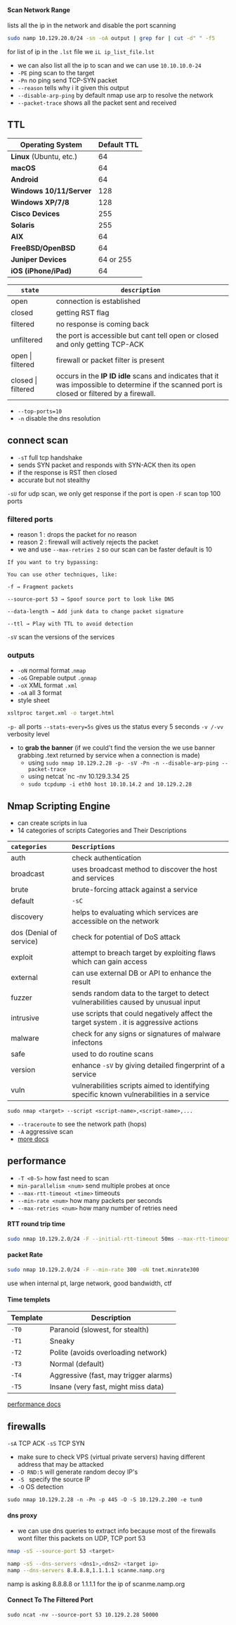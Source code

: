#### Scan Network Range

lists all the ip in the network and disable the port scanning
```bash
sudo namp 10.129.20.0/24 -sn -oA output | grep for | cut -d" " -f5
```
for list of ip in the `.lst` file we `iL ip_list_file.lst`

- we can also list all the ip to scan and we can use `10.10.10.0-24` 
- `-PE` ping scan to the target
- `-Pn` no ping send TCP-SYN packet 
- `--reason` tells why i it given this output
- `--disable-arp-ping` by default nmap use arp to resolve the network
- `--packet-trace` shows all the packet sent and received 

## TTL

| Operating System         | Default TTL |
| ------------------------ | ----------- |
| **Linux** (Ubuntu, etc.) | 64          |
| **macOS**                | 64          |
| **Android**              | 64          |
| **Windows 10/11/Server** | 128         |
| **Windows XP/7/8**       | 128         |
| **Cisco Devices**        | 255         |
| **Solaris**              | 255         |
| **AIX**                  | 64          |
| **FreeBSD/OpenBSD**      | 64          |
| **Juniper Devices**      | 64 or 255   |
| **iOS (iPhone/iPad)**    | 64          |


| `state`            | `description`                                                                                                                                 |
| ------------------ | --------------------------------------------------------------------------------------------------------------------------------------------- |
| open               | connection is established                                                                                                                     |
| closed             | getting RST flag                                                                                                                              |
| filtered           | no response is coming back                                                                                                                    |
| unfiltered         | the port is accessible but cant tell open or closed <br>and only getting TCP-ACK                                                              |
| open \| filtered   | firewall or packet filter is present                                                                                                          |
| closed \| filtered | occurs in the **IP ID idle** scans and indicates that it was impossible to determine if the scanned port is closed or filtered by a firewall. |
- `--top-ports=10` 
- `-n` disable the dns resolution

## connect scan
 - `-sT` full tcp handshake 
 - sends  SYN packet and responds with SYN-ACK then its open 
 - if the response is RST then closed
 - accurate but not stealthy 

`-sU` for udp scan, we only get response if the port is open
`-F` scan top 100 ports

### filtered ports
- reason 1 : drops the packet for no reason
- reason 2 : firewall will actively rejects the packet
- we and use `--max-retries 2` so our scan can be faster default is 10 

```
If you want to try bypassing:

You can use other techniques, like:

-f → Fragment packets
    
--source-port 53 → Spoof source port to look like DNS
    
--data-length → Add junk data to change packet signature
    
--ttl → Play with TTL to avoid detection
```

`-sV` scan the versions of the services

### outputs
- `-oN` normal format .`nmap`
- `-oG` Grepable output `.gnmap`
- `-oX` XML format `.xml`
- `-oA` all 3 format 
- style sheet
```bash
xsltproc target.xml -o target.html 
```

`-p-` all ports
`--stats-every=5s`  gives us the status every 5 seconds
`-v /-vv ` verbosity level

- to **grab the banner** (if we could't find the version the we use banner grabbing .text returned by service when a connection is made) 
	- using `sudo nmap 10.129.2.28 -p- -sV -Pn -n --disable-arp-ping --packet-trace`
	- using netcat `nc -nv 10.129.3.34 25
	- `sudo tcpdump -i eth0 host 10.10.14.2 and 10.129.2.28`

## Nmap Scripting Engine

- can create scripts in lua
- 14 categories of scripts
Categories and Their Descriptions

| `categories`            | `Descriptions`                                                                           |
| :---------------------- | :--------------------------------------------------------------------------------------- |
| auth                    | check authentication                                                                     |
| broadcast               | uses broadcast method to discover the host and services                                  |
| brute                   | brute-forcing attack against a service                                                   |
| default                 | `-sC`                                                                                    |
| discovery               | helps to evaluating which services are accessible on the network                         |
| dos (Denial of service) | check for potential of DoS attack                                                        |
| exploit                 | attempt to breach target by exploiting flaws which can gain access                       |
| external                | can use external DB or API to enhance the result                                         |
| fuzzer                  | sends random data to the target to detect vulnerabilities caused by unusual input        |
| intrusive               | use scripts that could negatively affect the target system . it is aggressive actions    |
| malware                 | check for any signs or signatures of malware infectons                                   |
| safe                    | used to do routine scans                                                                 |
| version                 | enhance `-sV` by giving detailed fingerprint of a service                                |
| vuln                    | vulnerabilities scripts aimed to identifying specific known vulnerabilities in a service |

```shell-session
sudo nmap <target> --script <script-name>,<script-name>,...
```

- `--traceroute` to see the network path (hops)
- `-A` aggressive scan
- [more docs](https://nmap.org/nsedoc/index.html)

## performance

- `-T <0-5>`  how fast need to scan
- `min-parallelism <num>` send multiple probes at once
- `--max-rtt-timeout <time>`  timeouts
- `--min-rate <num>` how many packets per seconds 
- `--max-retries <num>` how many number of retries need

#### RTT round trip time 

```bash
sudo nmap 10.129.2.0/24 -F --initial-rtt-timeout 50ms --max-rtt-timeout 100ms
```

#### packet Rate

```bash
sudo nmap 10.129.2.0/24 -F --min-rate 300 -oN tnet.minrate300
```
use when internal pt, large network, good bandwidth, ctf

#### Time templets

|Template|Description|
|---|---|
|`-T0`|Paranoid (slowest, for stealth)|
|`-T1`|Sneaky|
|`-T2`|Polite (avoids overloading network)|
|`-T3`|Normal (default)|
|`-T4`|Aggressive (fast, may trigger alarms)|
|`-T5`|Insane (very fast, might miss data)|
[performance docs](https://nmap.org/book/man-performance.html)

## firewalls

`-sA` TCP ACK
`-sS` TCP SYN 
- make sure to check VPS (virtual private servers) having different address that may be attacked
- `-D RND:5` will generate random decoy IP's
- `-S `  specify the source IP
- `-O`  OS detection

```shell
sudo nmap 10.129.2.28 -n -Pn -p 445 -O -S 10.129.2.200 -e tun0
```

#### dns proxy 
- we can use dns queries to extract info because most of the firewalls wont filter this packets on UDP, TCP port 53
```bash
nmap -sS --source-port 53 <target>

namp -sS --dns-servers <dns1>,<dns2> <target ip>
namp --dns-servers 8.8.8.8,1.1.1.1 scanme.namp.org
```

namp is asking 8.8.8.8 or 1.1.1.1 for the ip of scanme.namp.org

#### Connect To The Filtered Port

```shell
sudo ncat -nv --source-port 53 10.129.2.28 50000
```
